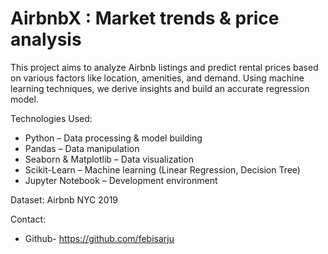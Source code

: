 # AirbnbX : Market trends & price analysis
This project aims to analyze Airbnb listings and predict rental prices based on various factors like location, amenities, and demand. Using machine learning techniques, we derive insights and build an accurate regression model.

Technologies Used:
- Python – Data processing & model building
- Pandas – Data manipulation
- Seaborn & Matplotlib – Data visualization
- Scikit-Learn – Machine learning (Linear Regression, Decision Tree)
- Jupyter Notebook – Development environment

Dataset: Airbnb NYC 2019

Contact:
- Github- https://github.com/febisarju
